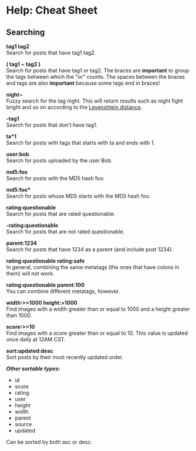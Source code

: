 # Help: Cheat Sheet

## Searching

**tag1 tag2**   
Search for posts that have tag1 tag2.

**( tag1 ~ tag2 )**   
Search for posts that have tag1 or tag2. The braces are **important** to group
the tags between which the "or" counts. The spaces between the braces and tags
are also **important** because some tags end in braces!

**night~**   
Fuzzy search for the tag night. This will return results such as night fight
bright and so on according to the
[Levenshtein distance](http://en.wikipedia.org/wiki/Levenshtein_distance).

**-tag1**   
Search for posts that don't have tag1.

**ta\*1**   
Search for posts with tags that starts with ta and ends with 1.

**user:bob**   
Search for posts uploaded by the user Bob.

**md5:foo**   
Search for posts with the MD5 hash foo.

**md5:foo\***   
Search for posts whose MD5 starts with the MD5 hash foo. 

**rating:questionable**   
Search for posts that are rated questionable.

**-rating:questionable**   
Search for posts that are not rated questionable.

**parent:1234**   
Search for posts that have 1234 as a parent (and include post 1234).

**rating:questionable rating:safe**   
In general, combining the same metatags (the ones that have colons in them)
will not work.

**rating:questionable parent:100**   
You can combine different metatags, however.

**width:>=1000 height:>1000**   
Find images with a width greater than or equal to 1000 and a height greater
than 1000.

**score:>=10**   
Find images with a score greater than or equal to 10. This value is updated
once daily at 12AM CST.

**sort:updated:desc**   
Sort posts by their most recently updated order.

***Other sortable types:***

* id
* score
* rating
* user
* height
* width
* parent
* source
* updated 

Can be sorted by both asc or desc. 